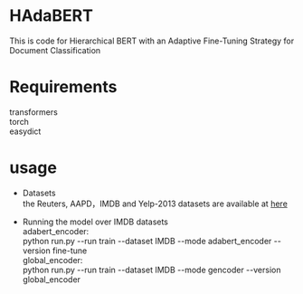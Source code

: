 # HAdaBERT
This is code for Hierarchical BERT with an Adaptive Fine-Tuning Strategy for Document Classification

# Requirements
transformers  
torch  
easydict  

# usage
- Datasets  
the Reuters, AAPD，IMDB and Yelp-2013 datasets are available at [here](https://git.uwaterloo.ca/jimmylin/hedwig-data/-/tree/master/datasets)

- Running the model over IMDB datasets  
adabert_encoder:  
python run.py --run train --dataset IMDB --mode adabert_encoder --version fine-tune  
global_encoder:  
python run.py --run train --dataset IMDB --mode gencoder --version global_encoder

